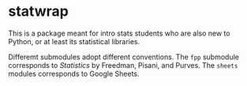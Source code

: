 # statwrap

This is a package meant for intro stats students who are also new to Python, or at least its statistical libraries.

Differemt submodules adopt different conventions. The `fpp` submodule corresponds to *Statistics* by Freedman, Pisani, and Purves. The `sheets` modules corresponds to Google Sheets.

